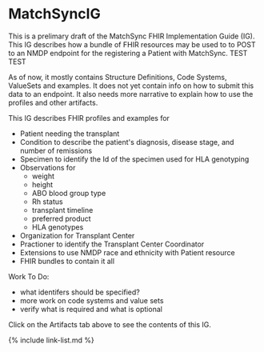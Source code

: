 # MatchSyncIG

This is a prelimary draft of the MatchSync FHIR Implementation Guide (IG).
This IG describes how a bundle of FHIR resources may be used to 
to POST to an NMDP endpoint for the registering a Patient with MatchSync. TEST TEST

As of now, it mostly contains Structure Definitions, Code Systems, ValueSets and examples. It does not yet contain info on how to submit this data to an endpoint. It also needs more narrative to explain how to use the profiles and other artifacts.

This IG describes FHIR profiles and examples for
+ Patient needing the transplant
+ Condition to describe the patient's diagnosis, disease stage, and number of remissions
+ Specimen to identify the Id of the specimen used for HLA genotyping
+ Observations for 
  + weight
  + height
  + ABO blood group type
  + Rh status
  + transplant timeline
  + preferred product
  + HLA genotypes
+ Organization for Transplant Center
+ Practioner to identify the Transplant Center Coordinator
+ Extensions to use NMDP race and ethnicity with Patient resource
+ FHIR bundles to contain it all
  
Work To Do:
+ what identifers should be specified?
+ more work on code systems and value sets
+ verify what is required and what is optional

Click on the Artifacts tab above to see the contents of this IG.

{% include link-list.md %}
